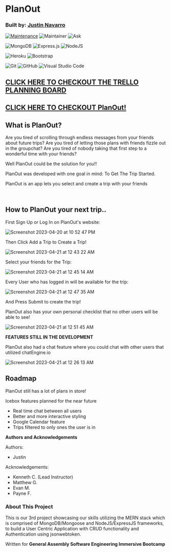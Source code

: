 # PlanOut

### Built by: **[Justin Navarro](https://www.linkedin.com/in/justin-navarro/)**

[![Maintenance](https://img.shields.io/badge/Maintained%3F-yes-green.svg)](https://GitHub.com/Naereen/StrapDown.js/graphs/commit-activity)
![Maintainer](https://img.shields.io/badge/Maintainer-justinnavarr0-blue)
![Ask](https://img.shields.io/badge/Ask%20me-anything-1abc9c.svg)

![MongoDB](https://img.shields.io/badge/MongoDB-%234ea94b.svg?style=for-the-badge&logo=mongodb&logoColor=white)
![Express.js](https://img.shields.io/badge/express.js-%23404d59.svg?style=for-the-badge&logo=express&logoColor=%2361DAFB)
![NodeJS](https://img.shields.io/badge/node.js-6DA55F?style=for-the-badge&logo=node.js&logoColor=white)

![Heroku](https://img.shields.io/badge/heroku-%23430098.svg?style=for-the-badge&logo=heroku&logoColor=white)
![Bootstrap](https://img.shields.io/badge/bootstrap-%23563D7C.svg?style=for-the-badge&logo=bootstrap&logoColor=white)

![Git](https://img.shields.io/badge/GIT-E44C30?style=for-the-badge&logo=git&logoColor=white)
![GitHub](https://img.shields.io/badge/GitHub-100000?style=for-the-badge&logo=github&logoColor=white)
![Visual Studio Code](https://img.shields.io/badge/Visual_Studio_Code-0078D4?style=for-the-badge&logo=visual%20studio%20code&logoColor=white)

## **[CLICK HERE TO CHECKOUT THE TRELLO PLANNING BOARD](https://trello.com/b/sX5naHty/planout/)**

## **[CLICK HERE TO CHECKOUT PlanOut!](https://planout.herokuapp.com/)**


## What is PlanOut?
Are you tired of scrolling through endless messages from your friends about future trips? Are you tired of letting those plans with friends fizzle out in the groupchat? Are you tired of nobody taking that first step to a wonderful time with your friends?

Well PlanOut could be the solution for you!!

PlanOut was developed with one goal in mind: To Get The Trip Started.

PlanOut is an app lets you select and create a trip with your friends 

<br />

## How to **PlanOut** your next trip..

First Sign Up or Log In on PlanOut's website:

![Screenshot 2023-04-20 at 10 52 47 PM](https://user-images.githubusercontent.com/107282884/233574340-1c8aa594-e7e2-4afb-9229-9cc26ac6318e.png)

Then Click Add a Trip to Create a Trip!

![Screenshot 2023-04-21 at 12 43 22 AM](https://user-images.githubusercontent.com/107282884/233574745-2e2a83f4-f964-4281-96db-c670f6e97982.png)

Select your friends for the Trip:

![Screenshot 2023-04-21 at 12 45 14 AM](https://user-images.githubusercontent.com/107282884/233575231-1d1dc257-cfed-4cab-959d-1318378eca3b.png)

Every User who has logged in will be available for the trip:

![Screenshot 2023-04-21 at 12 47 35 AM](https://user-images.githubusercontent.com/107282884/233575625-53cc9859-2dd7-42c4-ae2a-4ca538f1bef4.png)

And Press Submit to create the trip!


PlanOut also has your own personal checklist that no other users will be able to see!

![Screenshot 2023-04-21 at 12 51 45 AM](https://user-images.githubusercontent.com/107282884/233576665-b58f18a8-bc10-4bf3-9f7a-1f194888a13e.png)

**FEATURES STILL IN THE DEVELOPMENT**

PlanOut also had a chat feature where you could chat with other users that utilized chatEngine.io

![Screenshot 2023-04-21 at 12 26 13 AM](https://user-images.githubusercontent.com/107282884/233577407-d5558ffd-db79-477f-8ead-e036dbbf125d.png)


## Roadmap


PlanOut still has a lot of plans in store!

Icebox features planned for the near future
- Real time chat between all users
- Better and more interactive styling
- Google Calendar feature
- Trips filtered to only ones the user is in



**Authors and Acknowledgements**

Authors:
- Justin


Acknowledgements: 
- Kenneth C. (Lead Instructor)
- Matthew G. 
- Evan M.
- Payne F.

### About This Project

This is our 3rd project showcasing our skills utilizing the MERN stack which is comprised of MongoDB/Mongoose and NodeJS/ExpressJS frameworks, to build a User Centric Application with CRUD functionality and Authentication using jsonwebtoken.

Written for **General Assembly Software Engineering Immersive Bootcamp**
